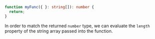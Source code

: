```ts
function myFunc({ }: string[]): number {
  return;
}
```

In order to match the returned `number` type, we can evaluate the `length` property of the string array passed into the function.